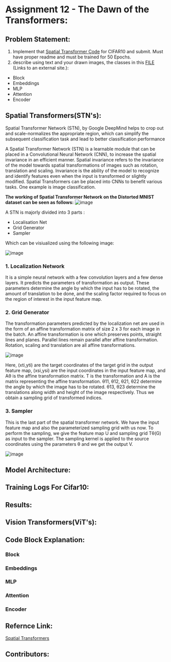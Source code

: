 # Assignment 12 - The Dawn of the Transformers:

## Problem Statement:

1. Implement that [Spatial Transformer Code](https://brsoff.github.io/tutorials/intermediate/spatial_transformer_tutorial.html) for CIFAR10 and submit. Must have proper readme and must be trained for 50 Epochs.
2. describe using text and your drawn images, the classes in this [FILE](https://github.com/jeonsworld/ViT-pytorch/blob/main/models/modeling.py) (Links to an external site.):
 - Block
 - Embeddings
 - MLP
 - Attention
 - Encoder
 
## Spatial Transformers(STN's):

Spatial Transformer Network (STN), by Google DeepMind helps to crop out and scale-normalizes the appropriate region, which can simplify the subsequent classification task and lead to better classification performance

A Spatial Transformer Network (STN) is a learnable module that can be placed in a Convolutional Neural Network (CNN), to increase the spatial invariance in an efficient manner. Spatial invariance refers to the invariance of the model towards spatial transformations of images such as rotation, translation and scaling. Invariance is the ability of the model to recognize and identify features even when the input is transformed or slightly modified. Spatial Transformers can be placed into CNNs to benefit various tasks. One example is image classification.

**The working of Spatial Transformer Network on the Distorted MNIST dataset can be seen as follows:**
![image](https://user-images.githubusercontent.com/51078583/127387882-ba6dda8c-304c-47fd-a64f-723f074395cd.png)


A STN is majorly divided into 3 parts :
- Localisation Net
- Grid Generator
- Sampler

Which can be visiualized using the following image:

![image](https://user-images.githubusercontent.com/51078583/127382590-c1f9ed10-2964-4829-a1c7-67580c3cec2e.png)

### 1. Localization Network

It is a simple neural network with a few convolution layers and a few dense layers. It predicts the parameters of transformation as output. These parameters determine the angle by which the input has to be rotated, the amount of translation to be done, and the scaling factor required to focus on the region of interest in the input feature map.
 
### 2. Grid Generator

The transformation parameters predicted by the localization net are used in the form of an affine transformation matrix of size 2 x 3 for each image in the batch. An affine transformation is one which preserves points, straight lines and planes. Parallel lines remain parallel after affine transformation. Rotation, scaling and translation are all affine transformations.

![image](https://user-images.githubusercontent.com/51078583/127388037-68615834-1b48-44a7-92fb-4abb266df9d8.png)

Here, (xti,yti) are the target coordinates of the target grid in the output feature map, (xsi,ysi) are the input coordinates in the input feature map, and Aθ is the affine transformation matrix. T is the transformation and A is the matrix representing the affine transformation. θ11, θ12, θ21, θ22 determine the angle by which the image has to be rotated. θ13, θ23 determine the translations along width and height of the image respectively. Thus we obtain a sampling grid of transformed indices.


### 3. Sampler

This is the last part of the spatial transformer network. We have the input feature map and also the parameterized sampling grid with us now. To perform the sampling, we give the feature map U and sampling grid Tθ(G) as input to the sampler. The sampling kernel is applied to the source coordinates using the parameters θ and we get the output V.

![image](https://user-images.githubusercontent.com/51078583/127388329-bcc89a75-6558-439d-bd25-52ad90d72415.png)

## Model Architecture:

## Training Logs For Cifar10:

## Results:

## Vision Transformers(ViT's):

## Code Block Explanation:

### Block

### Embeddings

### MLP

### Attention

### Encoder

## Refernce Link:

[Spatial Transformers](https://towardsdatascience.com/review-stn-spatial-transformer-network-image-classification-d3cbd98a70aa)

## Contributors:
